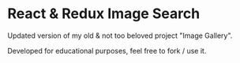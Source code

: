 # React & Redux Image Search

Updated version of my old & not too beloved project "Image Gallery".

Developed for educational purposes, feel free to fork / use it.

